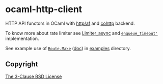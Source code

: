 # ocaml-http-client

HTTP API functors in OCaml with [http/af](https://github.com/inhabitedtype/httpaf) and [cohttp](https://github.com/mirage/ocaml-cohttp) backend.

To know more about rate limiter see [Limiter_async](https://ocaml.org/p/async_kernel/v0.15.0/doc/Limiter_async/index.html) and [`enqueue_timeout'`](https://github.com/crackcomm/ocaml-http-client/blob/main/http_client/pool.ml#L99) implementation.

See example use of [`Route.Make`](https://github.com/crackcomm/ocaml-http-client/blob/main/http_api/make_route.ml#L9) ([doc](https://crackcomm.github.io/ocaml-http-client/http_client/Http_api/Route/Make/index.html)) in [examples](https://github.com/crackcomm/ocaml-http-client/blob/main/examples/public_api.ml#L17) directory.

## Copyright

[The 3-Clause BSD License](https://opensource.org/licenses/BSD-3-Clause)

